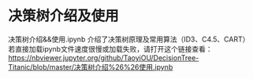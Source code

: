 # 决策树介绍及使用

决策树介绍&&使用.ipynb 介绍了决策树原理及常用算法（ID3、C4.5、CART）
若直接加载ipynb文件速度很慢或加载失败，请打开这个链接查看：https://nbviewer.jupyter.org/github/TaoyiOU/DecisionTree-Titanic/blob/master/决策树介绍%26%26使用.ipynb
